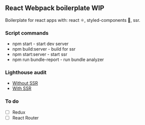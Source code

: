 ## React Webpack boilerplate WIP

Boilerplate for react apps with: react ⚛️, styled-components 💅, ssr.

### Script commands
+ npm start - start dev server
+ npm build:server - build for ssr
+ npm start:server - start ssr
+ npm run bundle-report - run bundle analyzer

### Lighthouse audit
+ [Without SSR](https://s.mail.ru/Giz9/rdPVNA2Gj)
+ [With SSR](https://s.mail.ru/5Xdg/L5V22pmk2)

### To do
- [ ] Redux
- [ ] React Router
